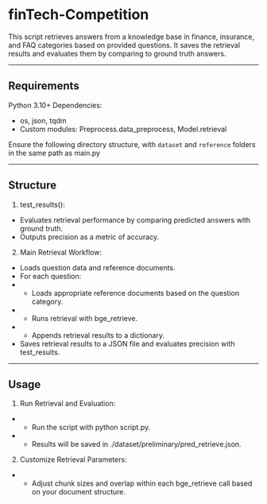# finTech-Competition

This script retrieves answers from a knowledge base in finance, insurance, and FAQ categories based on provided questions. It saves the retrieval results and evaluates them by comparing to ground truth answers.

---
## Requirements

Python 3.10+
Dependencies:
- os, json, tqdm
- Custom modules: Preprocess.data_preprocess, Model.retrieval

Ensure the following directory structure, with `dataset` and `reference` folders in the same path as main.py

---
## Structure

1. test_results():
- Evaluates retrieval performance by comparing predicted answers with ground truth.
- Outputs precision as a metric of accuracy.

2. Main Retrieval Workflow:
- Loads question data and reference documents.
- For each question:
- - Loads appropriate reference documents based on the question category.
- - Runs retrieval with bge_retrieve.
- - Appends retrieval results to a dictionary.
- Saves retrieval results to a JSON file and evaluates precision with test_results.
---

## Usage

1. Run Retrieval and Evaluation:
- - Run the script with python script.py.
- - Results will be saved in ./dataset/preliminary/pred_retrieve.json.
2. Customize Retrieval Parameters:
- - Adjust chunk sizes and overlap within each bge_retrieve call based on your document structure.